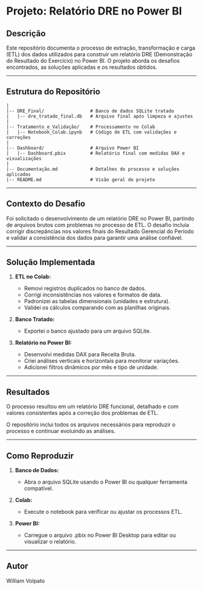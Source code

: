 # Projeto: Relatório DRE no Power BI

## Descrição
Este repositório documenta o processo de extração, transformação e carga (ETL) dos dados utilizados para construir um relatório DRE (Demonstração do Resultado do Exercício) no Power BI. O projeto aborda os desafios encontrados, as soluções aplicadas e os resultados obtidos.

---

## Estrutura do Repositório
```
|
|-- DRE_Final/                 # Banco de dados SQLite tratado
|   |-- dre_tratado_final.db   # Arquivo final após limpeza e ajustes
|
|-- Tratamento_e_Validação/    # Processamento no Colab
|   |-- Notebook_Colab.ipynb   # Código de ETL com validações e correções
|
|-- Dashboard/                 # Arquivo Power BI
|   |-- Dashboard.pbix         # Relatório final com medidas DAX e visualizações
|
|-- Documentação.md            # Detalhes do processo e soluções aplicadas
|-- README.md                  # Visão geral do projeto
```

---

## Contexto do Desafio
Foi solicitado o desenvolvimento de um relatório DRE no Power BI, partindo de arquivos brutos com problemas no processo de ETL. O desafio incluía corrigir discrepâncias nos valores finais do Resultado Gerencial do Período e validar a consistência dos dados para garantir uma análise confiável.

---

## Solução Implementada
1. **ETL no Colab:**
   - Removi registros duplicados no banco de dados.
   - Corrigi inconsistências nos valores e formatos de data.
   - Padronizei as tabelas dimensionais (unidades e estrutura).
   - Validei os cálculos comparando com as planilhas originais.

2. **Banco Tratado:**
   - Exportei o banco ajustado para um arquivo SQLite.

3. **Relatório no Power BI:**
   - Desenvolvi medidas DAX para Receita Bruta.
   - Criei análises verticais e horizontais para monitorar variações.
   - Adicionei filtros dinâmicos por mês e tipo de unidade.

---

## Resultados
O processo resultou em um relatório DRE funcional, detalhado e com valores consistentes após a correção dos problemas de ETL. 

O repositório inclui todos os arquivos necessários para reproduzir o processo e continuar evoluindo as análises.

---

## Como Reproduzir
1. **Banco de Dados:**
   - Abra o arquivo SQLite usando o Power BI ou qualquer ferramenta compatível.

2. **Colab:**
   - Execute o notebook para verificar ou ajustar os processos ETL.

3. **Power BI:**
   - Carregue o arquivo .pbix no Power BI Desktop para editar ou visualizar o relatório.

---

## Autor
William Volpato

